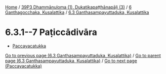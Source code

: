 
[Home](/) / [39P3 Dhammānuloma (1), Dukatikapaṭṭhānapāḷi (3)](../...md) / [6 Ganthagocchaka, Kusalattika](...md) / [6.3 Ganthasampayuttaduka, Kusalattika](../39P3/6/6.3.md)

# 6.3.1--7 Paṭiccādivāra

* [Paccayacatukka](6.3.1--7/Paccayacatukka.md)

[Go to previous page (6.3 Ganthasampayuttaduka, Kusalattika)](../39P3/6/6.3.md) / [Go to parent page (6.3 Ganthasampayuttaduka, Kusalattika)](../39P3/6/6.3.md) / [Go to next page (Paccayacatukka)](6.3.1--7/Paccayacatukka.md)



